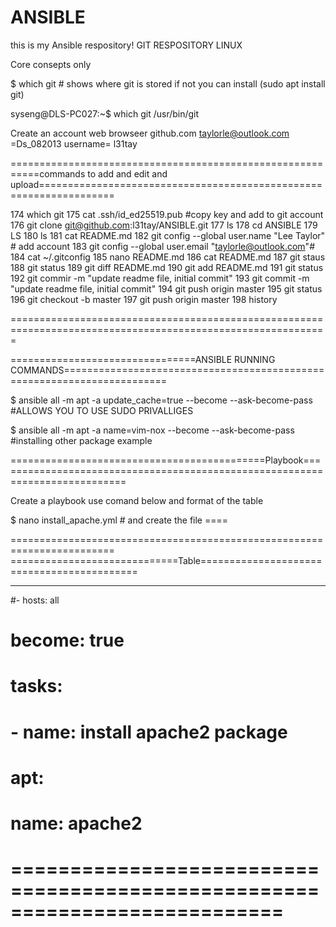 # ANSIBLE
this is my Ansible respository!
GIT RESPOSITORY LINUX

Core consepts only 

$ which git # shows where git is stored if not you can install (sudo apt install git) 

syseng@DLS-PC027:~$ which git
/usr/bin/git

Create an account web browseer github.com   taylorle@outlook.com  =Ds_082013 username= l31tay

===========================================================commands to add and edit and upload===================================================================

  174  which git
  175  cat .ssh/id_ed25519.pub    #copy key and add to git account 
  176  git clone git@github.com:l31tay/ANSIBLE.git
  177  ls
  178  cd ANSIBLE
  179  LS
  180  ls
  181  cat README.md
  182  git config --global user.name "Lee Taylor"         #  add account 
  183  git config --global user.email "taylorle@outlook.com"#
  184  cat ~/.gitconfig
  185  nano README.md
  186  cat README.md
  187  git staus
  188  git status
  189  git diff README.md
  190  git add README.md
  191  git status
  192  git commir -m "update readme file, initial commit"
  193  git commit -m "update readme file, initial commit"
  194  git push origin master
  195  git status
  196  git checkout -b master
  197  git push origin master
  198  history

=============================================================================================================

================================ANSIBLE RUNNING COMMANDS========================================================================



$ ansible all -m apt -a update_cache=true --become --ask-become-pass            #ALLOWS YOU TO USE SUDO PRIVALLIGES

$ ansible all -m apt -a name=vim-nox --become --ask-become-pass                 #installing other package example

============================================Playbook=============================================================================

Create a playbook use comand below and format of the table 


$ nano install_apache.yml   # and create the file ====


========================================================================
=============================Table===========================================

---


#- hosts: all
#  become: true
# tasks:

#  - name: install apache2 package
#    apt:
#     name: apache2


===========================================================================
==============================================================================


